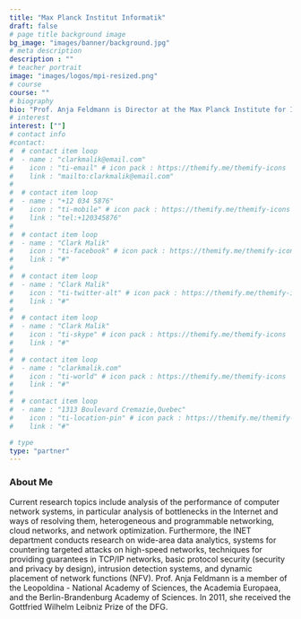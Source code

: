 ```yaml
---
title: "Max Planck Institut Informatik"
draft: false
# page title background image
bg_image: "images/banner/background.jpg"
# meta description
description : ""
# teacher portrait
image: "images/logos/mpi-resized.png"
# course
course: ""
# biography
bio: "Prof. Anja Feldmann is Director at the Max Planck Institute for Informatics and has led the Internet Architecture (INET) department since 2018. The department's research focuses are: Internet architectures, Internet traffic analysis and modeling of improved traffic models, innovative methods for traffic routing, methods for network optimization, and solutions for energy-efficient operation."
# interest
interest: [""]
# contact info
#contact:
#  # contact item loop
#  - name : "clarkmalik@email.com"
#    icon : "ti-email" # icon pack : https://themify.me/themify-icons
#    link : "mailto:clarkmalik@email.com"
#
#  # contact item loop
#  - name : "+12 034 5876"
#    icon : "ti-mobile" # icon pack : https://themify.me/themify-icons
#    link : "tel:+120345876"
#
#  # contact item loop
#  - name : "Clark Malik"
#    icon : "ti-facebook" # icon pack : https://themify.me/themify-icons
#    link : "#"
#
#  # contact item loop
#  - name : "Clark Malik"
#    icon : "ti-twitter-alt" # icon pack : https://themify.me/themify-icons
#    link : "#"
#
#  # contact item loop
#  - name : "Clark Malik"
#    icon : "ti-skype" # icon pack : https://themify.me/themify-icons
#    link : "#"
#
#  # contact item loop
#  - name : "clarkmalik.com"
#    icon : "ti-world" # icon pack : https://themify.me/themify-icons
#    link : "#"
#
#  # contact item loop
#  - name : "1313 Boulevard Cremazie,Quebec"
#    icon : "ti-location-pin" # icon pack : https://themify.me/themify-icons
#    link : "#"

# type
type: "partner"
---
```


### About Me

Current research topics include analysis of the performance of computer network
systems, in particular analysis of bottlenecks in the Internet and ways of
resolving them, heterogeneous and programmable networking, cloud networks, and
network optimization. Furthermore, the INET department conducts research on
wide-area data analytics, systems for countering targeted attacks on high-speed
networks, techniques for providing guarantees in TCP/IP networks, basic protocol
security (security and privacy by design), intrusion detection systems, and
dynamic placement of network functions (NFV). Prof. Anja Feldmann is a member of
the Leopoldina - National Academy of Sciences, the Academia Europaea, and the
Berlin-Brandenburg Academy of Sciences. In 2011, she received the Gottfried
Wilhelm Leibniz Prize of the DFG.
